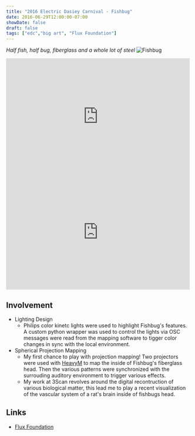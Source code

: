 ```yaml
---
title: "2016 Electric Dasiey Carnival - Fishbug"
date: 2016-06-29T12:00:00-07:00
showDate: false
draft: false
tags: ["edc","big art", "Flux Foundation"]
---
```


*Half fish, half bug, fiberglass and a whole lot of steel*
![Fishbug](../images/fishbug_edc_1.jpg)
<iframe width="500" height="315" src="https://www.youtube.com/embed/e9wluEKMxeE" frameborder="0" allow="accelerometer; autoplay; encrypted-media; gyroscope; picture-in-picture" allowfullscreen></iframe><iframe width="500" height="315" src="https://www.youtube.com/embed/R6Ct8u64lbk" frameborder="0" allow="accelerometer; autoplay; encrypted-media; gyroscope; picture-in-picture" allowfullscreen></iframe>

## Involvement
- Lighting Design
  - Philips color kinetc lights were used to highlight Fishbug's features. A custom python wrapper was used to control the lights via OSC messages were read from the mapping software to tigger color changes in sync with the local environment.
- Spherical Projection Mapping
  - My first chance to play with projection mapping! Two projectors were used with [HeavyM](www.heavym.net) to map the inside of Fishbug's fiberglass head. Then the various patterns were synchronized with the surrouding auditory environment to trigger various effects.
  - My work at 3Scan revolves around the digital recontruction of various biological matter, this lead me to play a recent visualization of the vascular system of a rat's brain inside of fishbugs head.

## Links
- [Flux Foundation](http://www.fluxfoundation.org/fishbug/)
